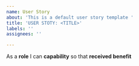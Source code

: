 ```yaml
---
name: User Story
about: 'This is a default user story template '
title: 'USER STOTY: <TITLE>'
labels: ''
assignees: ''

---
```


As a **role** I can **capability** so that **received benefit**
